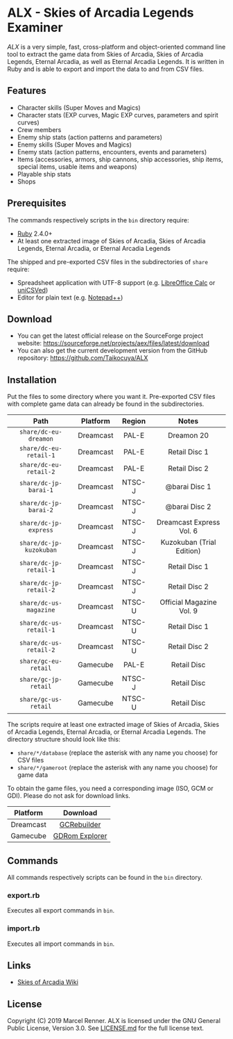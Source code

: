 ALX - Skies of Arcadia Legends Examiner
=======================================

*ALX* is a very simple, fast, cross-platform and object-oriented command line 
tool to extract the game data from Skies of Arcadia, Skies of Arcadia Legends,
Eternal Arcadia, as well as Eternal Arcadia Legends. It is written in Ruby and 
is able to export and import the data to and from CSV files.

Features
--------

* Character skills (Super Moves and Magics)
* Character stats (EXP curves, Magic EXP curves, parameters and spirit curves)
* Crew members
* Enemy ship stats (action patterns and parameters)
* Enemy skills (Super Moves and Magics)
* Enemy stats (action patterns, encounters, events and parameters)
* Items (accessories, armors, ship cannons, ship accessories, ship items, 
  special items, usable items and weapons)
* Playable ship stats
* Shops

Prerequisites
-------------

The commands respectively scripts in the `bin` directory require:

* [Ruby](https://www.ruby-lang.org/) 2.4.0+
* At least one extracted image of Skies of Arcadia, Skies of Arcadia Legends, 
  Eternal Arcadia, or Eternal Arcadia Legends

The shipped and pre-exported CSV files in the subdirectories of `share` 
require:

* Spreadsheet application with UTF-8 support (e.g. 
  [LibreOffice Calc](https://www.libreoffice.org/) or 
  [uniCSVed](http://csved.sjfrancke.nl/))
* Editor for plain text (e.g. [Notepad++](https://notepad-plus-plus.org/))

Download
--------

* You can get the latest official release on the SourceForge project website:
  https://sourceforge.net/projects/aex/files/latest/download
* You can also get the current development version from the GitHub repository:
  https://github.com/Taikocuya/ALX

Installation
------------

Put the files to some directory where you want it. Pre-exported CSV files with 
complete game data can already be found in the subdirectories.

| Path                    | Platform  | Region  | Notes                     |
|:-----------------------:|:---------:|:-------:|:-------------------------:|
| `share/dc-eu-dreamon`   | Dreamcast | PAL-E   | Dreamon 20                |
| `share/dc-eu-retail-1`  | Dreamcast | PAL-E   | Retail Disc 1             |
| `share/dc-eu-retail-2`  | Dreamcast | PAL-E   | Retail Disc 2             |
| `share/dc-jp-barai-1`   | Dreamcast | NTSC-J  | @barai Disc 1             |
| `share/dc-jp-barai-2`   | Dreamcast | NTSC-J  | @barai Disc 2             |
| `share/dc-jp-express`   | Dreamcast | NTSC-J  | Dreamcast Express Vol. 6  |
| `share/dc-jp-kuzokuban` | Dreamcast | NTSC-J  | Kuzokuban (Trial Edition) |
| `share/dc-jp-retail-1`  | Dreamcast | NTSC-J  | Retail Disc 1             |
| `share/dc-jp-retail-2`  | Dreamcast | NTSC-J  | Retail Disc 2             |
| `share/dc-us-magazine`  | Dreamcast | NTSC-U  | Official Magazine Vol. 9  |
| `share/dc-us-retail-1`  | Dreamcast | NTSC-U  | Retail Disc 1             |
| `share/dc-us-retail-2`  | Dreamcast | NTSC-U  | Retail Disc 2             |
| `share/gc-eu-retail`    | Gamecube  | PAL-E   | Retail Disc               |
| `share/gc-jp-retail`    | Gamecube  | NTSC-J  | Retail Disc               |
| `share/gc-us-retail`    | Gamecube  | NTSC-U  | Retail Disc               |

The scripts require at least one extracted image of Skies of Arcadia, Skies of 
Arcadia Legends, Eternal Arcadia, or Eternal Arcadia Legends. The directory 
structure should look like this:

* `share/*/database` (replace the asterisk with any name you choose) for CSV 
  files
* `share/*/gameroot` (replace the asterisk with any name you choose) for game 
  data

To obtain the game files, you need a corresponding image (ISO, GCM or GDI).
Please do not ask for download links.

| Platform  | Download                                                     |
|:---------:|:------------------------------------------------------------:|
| Dreamcast | [GCRebuilder](http://www.romhacking.net/utilities/619/)      |
| Gamecube  | [GDRom Explorer](https://www.romhacking.net/utilities/1459/) |

Commands
--------

All commands respectively scripts can be found in the `bin` directory. 

### export.rb

Executes all export commands in `bin`.

### import.rb

Executes all import commands in `bin`.

Links
-----

* [Skies of Arcadia Wiki](https://skiesofarcadia.gamepedia.com/)

License
-------

Copyright (C) 2019 Marcel Renner. ALX is licensed under the GNU General Public 
License, Version 3.0. See [LICENSE.md](LICENSE.md) for the full license text.
